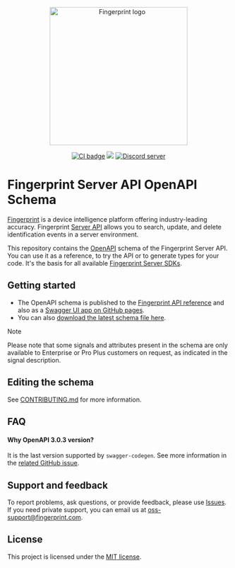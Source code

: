 <p align="center">
  <a href="https://fingerprint.com">
    <picture>
     <source media="(prefers-color-scheme: dark)" srcset="res/logo_light.svg" />
     <source media="(prefers-color-scheme: light)" srcset="res/logo_dark.svg" />
     <img src="res/logo_dark.svg" alt="Fingerprint logo" width="312px" />
   </picture>
  </a>
</p>
<p align="center">
  <a href="https://github.com/fingerprintjs/fingerprint-pro-server-api-openapi/actions/workflows/validate.yml"><img src="https://github.com/fingerprintjs/fingerprint-pro-server-api-openapi/actions/workflows/validate.yml/badge.svg" alt="CI badge" /></a>
  <a href="https://opensource.org/licenses/MIT"><img src="https://img.shields.io/:license-mit-blue.svg?style=flat"/></a>
  <a href="https://discord.gg/39EpE2neBg"><img src="https://img.shields.io/discord/852099967190433792?style=logo&label=Discord&logo=Discord&logoColor=white" alt="Discord server"></a>
</p>

# Fingerprint Server API OpenAPI Schema

[Fingerprint](https://fingerprint.com) is a device intelligence platform offering industry-leading accuracy. Fingerprint [Server API](https://dev.fingerprint.com/reference/pro-server-api) allows you to search, update, and delete identification events in a server environment.

This repository contains the [OpenAPI](https://swagger.io/docs/specification/about/) schema of the Fingerprint Server API. You can use it as a reference, to try the API or to generate types for your code. It's the basis for all available [Fingerprint Server SDKs](https://dev.fingerprint.com/docs/backend-libraries).

## Getting started

- The OpenAPI schema is published to the [Fingerprint API reference](https://dev.fingerprint.com/reference/pro-server-api) and also as a [Swagger UI app on GitHub pages](https://fingerprintjs.github.io/fingerprint-pro-server-api-openapi/).
- You can also [download the latest schema file here](https://fingerprintjs.github.io/fingerprint-pro-server-api-openapi/schemas/fingerprint-server-api.yaml).

> [!NOTE]  
> Please note that some signals and attributes present in the schema are only available to Enterprise or Pro Plus customers on request, as indicated in the signal description.

## Editing the schema

See [CONTRIBUTING.md](CONTRIBUTING.md) for more information.

## FAQ

#### Why OpenAPI 3.0.3 version?

It is the last version supported by `swagger-codegen`. See more information in the [related GitHub issue](https://github.com/swagger-api/swagger-codegen/issues/11627).

## Support and feedback

To report problems, ask questions, or provide feedback, please use [Issues](https://github.com/fingerprintjs/fingerprint-pro-server-api-openapi/issues). If you need private support, you can email us at [oss-support@fingerprint.com](mailto:oss-support@fingerprint.com).

## License

This project is licensed under the [MIT license](./LICENSE).
